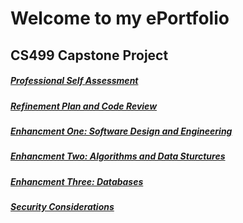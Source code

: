 # Welcome to my ePortfolio

## CS499 Capstone Project 


##### [Professional Self Assessment](/ProfessionalSelfAssessment.md)
##### [Refinement Plan and Code Review](/RefinementPlanAndCodeReview.md)
##### [Enhancment One: Software Design and Engineering](/EnhancmentOne.md)
##### [Enhancment Two: Algorithms and Data Sturctures](/EnhancmentTwo.md)
##### [Enhancment Three: Databases](/EnhancmentThree.md)
##### [Security Considerations](/SecurityConsideration.md)


